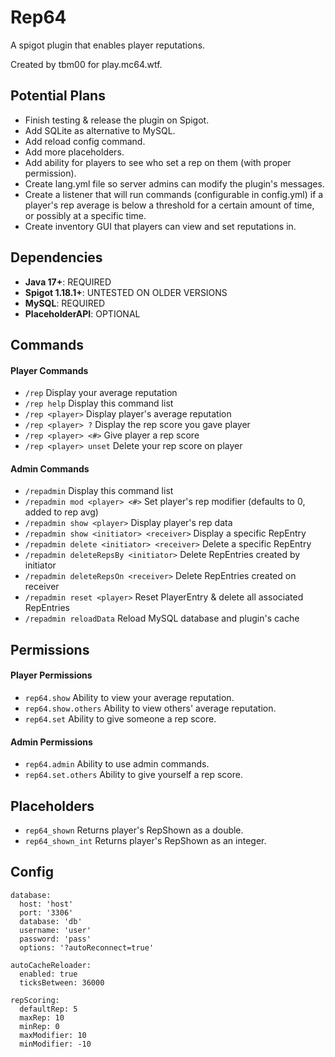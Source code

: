 # Rep64
A spigot plugin that enables player reputations.

Created by tbm00 for play.mc64.wtf.

## Potential Plans
- Finish testing & release the plugin on Spigot.
- Add SQLite as alternative to MySQL.
- Add reload config command.
- Add more placeholders.
- Add ability for players to see who set a rep on them (with proper permission).
- Create lang.yml file so server admins can modify the plugin's messages.
- Create a listener that will run commands (configurable in config.yml) if a player's rep average is below a threshold for a certain amount of time, or possibly at a specific time.
- Create inventory GUI that players can view and set reputations in.

## Dependencies
- **Java 17+**: REQUIRED
- **Spigot 1.18.1+**: UNTESTED ON OLDER VERSIONS
- **MySQL**: REQUIRED
- **PlaceholderAPI**: OPTIONAL

## Commands
#### Player Commands
- `/rep` Display your average reputation
- `/rep help` Display this command list
- `/rep <player>` Display player's average reputation
- `/rep <player> ?` Display the rep score you gave player
- `/rep <player> <#>` Give player a rep score
- `/rep <player> unset` Delete your rep score on player

#### Admin Commands
- `/repadmin` Display this command list
- `/repadmin mod <player> <#>` Set player's rep modifier (defaults to 0, added to rep avg)
- `/repadmin show <player>` Display player's rep data
- `/repadmin show <initiator> <receiver>` Display a specific RepEntry
- `/repadmin delete <initiator> <receiver>` Delete a specific RepEntry
- `/repadmin deleteRepsBy <initiator>` Delete RepEntries created by initiator
- `/repadmin deleteRepsOn <receiver>` Delete RepEntries created on receiver
- `/repadmin reset <player>` Reset PlayerEntry & delete all associated RepEntries
- `/repadmin reloadData` Reload MySQL database and plugin's cache

## Permissions
#### Player Permissions
- `rep64.show` Ability to view your average reputation.
- `rep64.show.others` Ability to view others' average reputation.
- `rep64.set` Ability to give someone a rep score.

#### Admin Permissions
- `rep64.admin` Ability to use admin commands.
- `rep64.set.others` Ability to give yourself a rep score.

## Placeholders
- `rep64_shown` Returns player's RepShown as a double.
- `rep64_shown_int` Returns player's RepShown as an integer.

## Config
```
database:
  host: 'host'
  port: '3306'
  database: 'db'
  username: 'user'
  password: 'pass'
  options: '?autoReconnect=true'

autoCacheReloader:
  enabled: true
  ticksBetween: 36000

repScoring:
  defaultRep: 5
  maxRep: 10
  minRep: 0
  maxModifier: 10
  minModifier: -10
```
